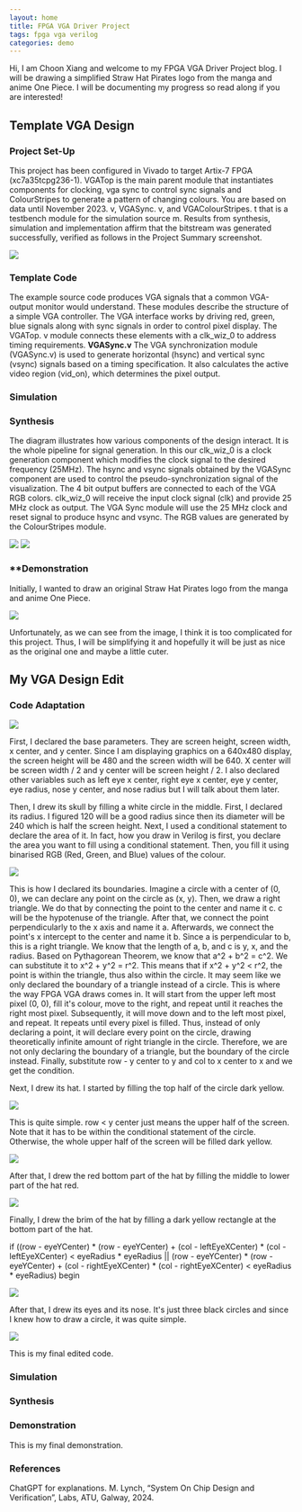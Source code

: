 ```yaml
---
layout: home
title: FPGA VGA Driver Project
tags: fpga vga verilog
categories: demo
---
```


Hi, I am Choon Xiang and welcome to my FPGA VGA Driver Project blog. I will be drawing a simplified Straw Hat Pirates logo from the manga and anime One Piece. I will be documenting my progress so read along if you are interested!

## **Template VGA Design**
### **Project Set-Up**

This project has been configured in Vivado to target Artix-7 FPGA (xc7a35tcpg236-1). VGATop is the main parent module that instantiates components for clocking, vga sync to control sync signals and ColourStripes to generate a pattern of changing colours. You are based on data until November 2023. v, VGASync. v, and VGAColourStripes. t that is a testbench module for the simulation source m. Results from synthesis, simulation and implementation affirm that the bitstream was generated successfully, verified as follows in the Project Summary screenshot.

<img src="https://raw.githubusercontent.com/melgineer/fpga-vga-verilog/main/docs/assets/images/VGAPrjSum.png">

### **Template Code**
The example source code produces VGA signals that a common VGA-output monitor would understand. These modules describe the structure of a simple VGA controller. The VGA interface works by driving red, green, blue signals along with sync signals in order to control pixel display. The VGATop. v module connects these elements with a clk_wiz_0 to address timing requirements.
**VGASync.v**
The VGA synchronization module (VGASync.v) is used to generate horizontal (hsync) and vertical sync (vsync) signals based on a timing specification. It also calculates the active video region (vid_on), which determines the pixel output.
### **Simulation**

### **Synthesis**
The diagram illustrates how various components of the design interact. It is the whole pipeline for signal generation. In this our clk_wiz_0 is a clock generation component which modifies the clock signal to the desired frequency (25MHz). The hsync and vsync signals obtained by the VGASync component are used to control the pseudo-synchronization signal of the visualization. The 4 bit output buffers are connected to each of the VGA RGB colors. clk_wiz_0 will receive the input clock signal (clk) and provide 25 MHz clock as output. The VGA Sync module will use the 25 MHz clock and reset signal to produce hsync and vsync. The RGB values are generated by the ColourStripes module.

<img src="https://raw.githubusercontent.com/ChoonXiangg/SOC-Project/refs/heads/main/docs/assets/images/Architecture%20Diagram.png">

<img src="https://raw.githubusercontent.com/ChoonXiangg/SOC-Project/refs/heads/main/docs/assets/images/Architecture%20Diagram%20(1).png">

### **Demonstration
Initially, I wanted to draw an original Straw Hat Pirates logo from the manga and anime One Piece.

<img src="https://raw.githubusercontent.com/ChoonXiangg/SOC-Project/refs/heads/main/docs/assets/images/Straw%20Hat%20Pirates%20Logo.webp">

Unfortunately, as we can see from the image, I think it is too complicated for this project. Thus, I will be simplifying it and hopefully it will be just as nice as the original one and maybe a little cuter.

## **My VGA Design Edit**

### **Code Adaptation**

<img src="https://raw.githubusercontent.com/ChoonXiangg/SOC-Project/refs/heads/main/docs/assets/images/Code.png">

First, I declared the base parameters. They are screen height, screen width, x center, and y center. Since I am displaying graphics on a 640x480 display, the screen height will be 480 and the screen width will be 640. X center will be screen width / 2 and y center will be screen height / 2. I also declared other variables such as left eye x center, right eye x center, eye y center, eye radius, nose y center, and nose radius but I will talk about them later.

Then, I drew its skull by filling a white circle in the middle. First, I declared its radius. I figured 120 will be a good radius since then its diameter will be 240 which is half the screen height. Next, I used a conditional statement to declare the area of it. In fact, how you draw in Verilog is first, you declare the area you want to fill using a conditional statement. Then, you fill it using binarised RGB (Red, Green, and Blue) values of the colour.

<img src="https://raw.githubusercontent.com/ChoonXiangg/SOC-Project/refs/heads/main/docs/assets/images/Code%20(1).png">

This is how I declared its boundaries. Imagine a circle with a center of (0, 0), we can declare any point on the circle as (x, y). Then, we draw a right triangle. We do that by connecting the point to the center and name it c. c will be the hypotenuse of the triangle. After that, we connect the point perpendicularly to the x axis and name it a. Afterwards, we connect the point's x intercept to the center and name it b. Since a is perpendicular to b, this is a right triangle. We know that the length of a, b, and c is y, x, and the radius. Based on Pythagorean Theorem, we know that a^2 + b^2 = c^2. We can substitute it to x^2 + y^2 = r^2. This means that if x^2 + y^2 < r^2, the point is within the triangle, thus also within the circle. It may seem like we only declared the boundary of a triangle instead of a circle. This is where the way FPGA VGA draws comes in. It will start from the upper left most pixel (0, 0), fill it's colour, move to the right, and repeat until it reaches the right most pixel. Subsequently, it will move down and to the left most pixel, and repeat. It repeats until every pixel is filled. Thus, instead of only declaring a point, it will declare every point on the circle, drawing theoretically infinite amount of right triangle in the circle. Therefore, we are not only declaring the boundary of a triangle, but the boundary of the circle instead. Finally, substitute row - y center to y and col to x center to x and we get the condition.  

Next, I drew its hat. I started by filling the top half of the circle dark yellow.

<img src="https://raw.githubusercontent.com/ChoonXiangg/SOC-Project/refs/heads/main/docs/assets/images/Code%20(2).png">

This is quite simple. row < y center just means the upper half of the screen. Note that it has to be within the conditional statement of the circle. Otherwise, the whole upper half of the screen will be filled dark yellow.

<img src="https://raw.githubusercontent.com/ChoonXiangg/SOC-Project/refs/heads/main/docs/assets/images/Code%20(3).png">

After that, I drew the red bottom part of the hat by filling the middle to lower part of the hat red. 

<img src="https://raw.githubusercontent.com/ChoonXiangg/SOC-Project/refs/heads/main/docs/assets/images/Code%20(4).png">

Finally, I drew the brim of the hat by filling a dark yellow rectangle at the bottom part of the hat.

if ((row - eyeYCenter) * (row - eyeYCenter) + (col - leftEyeXCenter) * (col - leftEyeXCenter) < eyeRadius * eyeRadius || (row - eyeYCenter) * (row - eyeYCenter) + (col - rightEyeXCenter) * (col - rightEyeXCenter) < eyeRadius * eyeRadius) begin

<img src="https://raw.githubusercontent.com/ChoonXiangg/SOC-Project/refs/heads/main/docs/assets/images/Code%20(5).png">

After that, I drew its eyes and its nose. It's just three black circles and since I knew how to draw a circle, it was quite simple.

<img src="https://raw.githubusercontent.com/ChoonXiangg/SOC-Project/refs/heads/main/docs/assets/images/Final%20Code.png">

This is my final edited code.
### **Simulation**

### **Synthesis**

### **Demonstration**
This is my final demonstration.
### **References**
ChatGPT for explanations.
M. Lynch, “System On Chip Design and Verification”, Labs, ATU, Galway, 2024.
